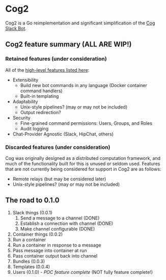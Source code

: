 # Cog2

Cog2 is a Go reimplementation and significant simplification of the [Cog Slack Bot](https://github.com/operable/cog).

## Cog2 feature summary (ALL ARE WIP!)

### Retained features (under consideration)

All of the [high-level features listed here](https://book.cog.bot/sections/introducing_cog.html#current-features):

* Extensibility 
  * Build new bot commands in any language (Docker container command handlers)
  * Built-in templating
* Adaptability
  * Unix-style pipelines? (may or may not be included)
  * Output redirection?
* Security
  * Fine-grained command permissions: Users, Groups, and Roles
  * Audit logging
* Chat-Provider Agnostic (Slack, HipChat, others)

### Discarded features (under consideration)

Cog was originally designed as a distributed computation framework, and much of the functionality built for this is unused or seldom used. Features that are not currently being considered for support in Cog2 are as follows:
* Remote relays (but may be considered later)
* Unix-style pipelines? (may or may not be included)

## The road to 0.1.0

1. Slack things (0.0.1)
   1. Send a message to a channel (DONE)
   2. Establish a connection with channel (DONE)
   3. Make channel configurable (DONE)
1.  Container things (0.0.2)
   1. Run a container
   2. Run a container in response to a message
   3. Pass message into container at run
   4. Pass container output back into channel
1. Bundles (0.0.3)
1. Templates (0.0.4)
1. Users (0.1.0) - *POC feature complete* (NOT fully feature complete!)

